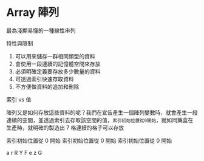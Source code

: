 # Array 陣列

最為淺顯易懂的一種線性串列

特性與限制

1. 可以用來儲存一群相同類型的資料
2. 會使用一段連續的記憶體空間來存放
3. 必須明確定義要存放多少數量的資料
4. 可透過索引快速存取資料
5. 不方便做資料的追加和刪除

索引 vs 值

陣列又是如何存放這些資料的呢？我們在宣告產生一個陣列變數時，就會產生一段連續的空間，並透過索引去存取該空間的值，`索引初始位置從0開始`，就如同藥盒在生產時，就明確的製造出 7 格連續的格子可以存放

索引初始位置從 0 開始
索引初始位置從 0 開始
索引初始位置從 0 開始

a r R Y F e z G
